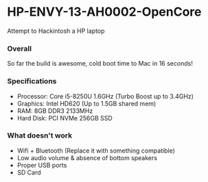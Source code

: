 # HP-ENVY-13-AH0002-OpenCore
Attempt to Hackintosh a HP laptop

### Overall
So far the build is awesome, cold boot time to Mac in 16 seconds!

### Specifications

* Processor: Core i5-8250U 1.6GHz (Turbo Boost up to 3.4GHz)
* Graphics: Intel HD620 (Up to 1.5GB shared mem)
* RAM: 8GB DDR3 2133MHz
* Hard Disk: PCI NVMe 256GB SSD

### What doesn't work

* Wifi + Bluetooth (Replace it with something compatible)
* Low audio volume & absence of bottom speakers
* Proper USB ports
* SD Card

